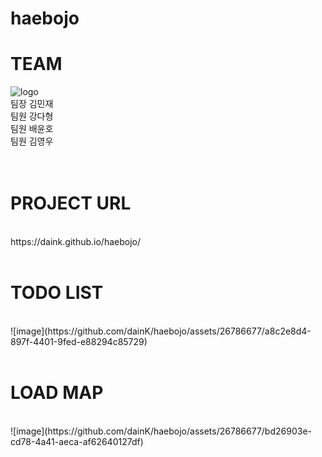 # haebojo

# TEAM <br/>
![logo](https://github.com/dainK/haebojo/assets/26786677/8eeb7c73-8468-4f23-b43c-84ebce6df90c)
<br/>
팀장 김민재
<br/>
팀원 강다형
<br/>
팀원 배윤호
<br/>
팀원 김영우
<br/>
<br/>
<br/>

# PROJECT URL
<br/>
https://daink.github.io/haebojo/
<br/>
<br/>

# TODO LIST
<br/>
![image](https://github.com/dainK/haebojo/assets/26786677/a8c2e8d4-897f-4401-9fed-e88294c85729)
<br/>
<br/>

# LOAD MAP
<br/>
![image](https://github.com/dainK/haebojo/assets/26786677/bd26903e-cd78-4a41-aeca-af62640127df)
<br/>
<br/>
